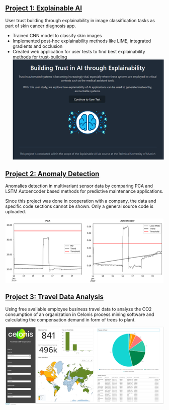 
## [Project 1: Explainable AI]
User trust building through explainability in image classification tasks as part of skin cancer diagnosis app.
* Trained CNN model to classify skin images
* Implemented post-hoc explainability methods like LIME, integrated gradients and occlusion
* Created web application for user tests to find best explainability methods for trust-building
![web](/image/web.PNG)


## [Project 2: Anomaly Detection]
Anomalies detection in multivariant sensor data by comparing PCA and LSTM Autoencoder based methods for predictive maintenance applications.

Since this project was done in cooperation with a company, the data and specific code sections cannot be shown. Only a general source code is uploaded.

![](/image/Test11.PNG)


## [Project 3: Travel Data Analysis]
Using free available employee business travel data to analyze the CO2 consumption of an organization in Celonis process mining software and calculating the compensation demand in form of trees to plant.

![](/image/CelonisAnalysis.PNG)


[Project 1: Explainable AI]: https://github.com/sophiefuu/XAI
[Project 2: Anomaly Detection]: https://github.com/sophiefuu/AnomalyDetection
[Project 3: Travel Data Analysis]: https://lnkd.in/eagKdmB
